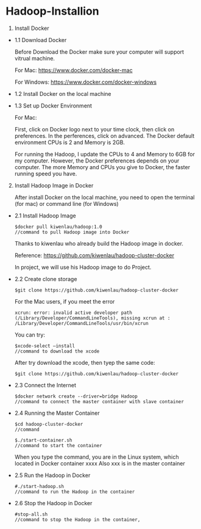# Hadoop-Installion 

1. Install Docker

* 1.1 Download Docker 
	
	Before Download the Docker make sure your computer will support vitrual machine.
	
  	For Mac: https://www.docker.com/docker-mac
	
  	For Windows: https://www.docker.com/docker-windows
	
	
* 1.2 Install Docker on the local machine
	
* 1.3 Set up Docker Environment
	
	
	For Mac:
	
	First, click on Docker logo next to your time clock, then click on preferences.
	In the perferences, click on advanced. The Docker default environment CPUs is 2 and Memory is 2GB.
	
	For running the Hadoop, I update the CPUs to 4 and Memory to 6GB for my computer.
	However, the Docker preferences depends on your computer.
	The more Memory and CPUs you give to Docker, the faster running speed you have. 
	
	
2. Install Hadoop Image in Docker

	After install Docker on the local machine, you need to open the terminal (for mac) or command line (for Windows)

* 2.1 Install Hadoop Image
	
	```
 	$docker pull kiwenlau/hadoop:1.0
	//command to pull Hadoop image into Docker
	```
	Thanks to kiwenlau who already build the Hadoop image in docker.
	
	Reference: https://github.com/kiwenlau/hadoop-cluster-docker
	
	In project, we will use his Hadoop image to do Project. 
	
	
* 2.2 Create clone storage
	
	```
	$git clone https://github.com/kiwenlau/hadoop-cluster-docker
	```
	For the Mac users, if you meet the error
	```
	xcrun: error: invalid active developer path (/Library/Developer/CommandLineTools), missing xcrun at : /Library/Developer/CommandLineTools/usr/bin/xcrun
	```
	You can try:
	```
	$xcode-select –install
	//command to download the xcode
	```
	After try download the xcode, then tyep the same code:
	```
	$git clone https://github.com/kiwenlau/hadoop-cluster-docker
 	```
* 2.3 Connect the Internet

	```
	$docker network create --driver=bridge Hadoop
 	//command to connect the master container with slave container
	```
	
* 2.4 Running the Master Container

	```
	$cd hadoop-cluster-docker
	//command 
	```
	```
	$./start-container.sh
	//command to start the container
 	```
	When you type the command, you are in the Linux system, which located in Docker container xxxx
	Also xxx is in the master container
	
* 2.5 Run the Hadoop in Docker
	
	```
	#./start-hadoop.sh
	//command to run the Hadoop in the container
 	```
* 2.6 Stop the Hadoop in Docker
	
	```
	#stop-all.sh
	//command to stop the Hadoop in the container,
	```
	
